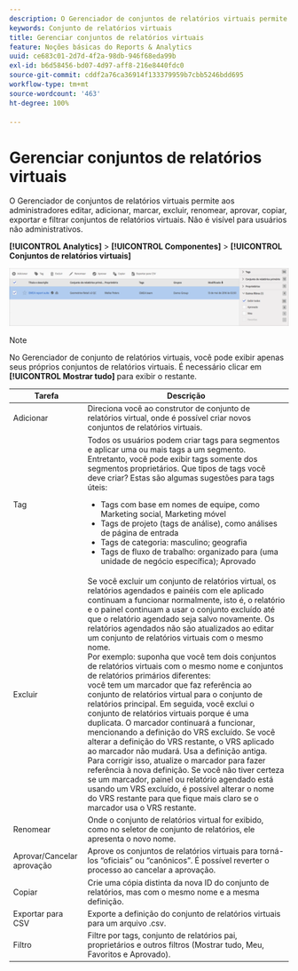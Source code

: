 ```yaml
---
description: O Gerenciador de conjuntos de relatórios virtuais permite aos administradores editar, adicionar, marcar, excluir, renomear, aprovar, copiar, exportar e filtrar conjuntos de relatórios virtuais. Não é visível para usuários não administrativos.
keywords: Conjunto de relatórios virtuais
title: Gerenciar conjuntos de relatórios virtuais
feature: Noções básicas do Reports & Analytics
uuid: ce683c01-2d7d-4f2a-98db-946f68eda99b
exl-id: b6d58456-bd07-4d97-aff8-216e8440fdc0
source-git-commit: cddf2a76ca36914f133379959b7cbb5246bdd695
workflow-type: tm+mt
source-wordcount: '463'
ht-degree: 100%

---
```


# Gerenciar conjuntos de relatórios virtuais

O Gerenciador de conjuntos de relatórios virtuais permite aos administradores editar, adicionar, marcar, excluir, renomear, aprovar, copiar, exportar e filtrar conjuntos de relatórios virtuais. Não é visível para usuários não administrativos.

**[!UICONTROL Analytics]** > **[!UICONTROL Componentes]** > **[!UICONTROL Conjuntos de relatórios virtuais]**

![](assets/vrs-manage.png)

>[!NOTE]
>
>No Gerenciador de conjunto de relatórios virtuais, você pode exibir apenas seus próprios conjuntos de relatórios virtuais. É necessário clicar em **[!UICONTROL Mostrar tudo]** para exibir o restante.

| Tarefa | Descrição |
|--- |--- |
| Adicionar | Direciona você ao construtor de conjunto de relatórios virtual, onde é possível criar novos conjuntos de relatórios virtuais. |
| Tag | Todos os usuários podem criar tags para segmentos e aplicar uma ou mais tags a um segmento. Entretanto, você pode exibir tags somente dos segmentos proprietários. Que tipos de tags você deve criar? Estas são algumas sugestões para tags úteis:<ul><li>Tags com base em nomes de equipe, como Marketing social, Marketing móvel</li><li>Tags de projeto (tags de análise), como análises de página de entrada</li><li>Tags de categoria: masculino; geografia</li><li>Tags de fluxo de trabalho: organizado para (uma unidade de negócio específica); Aprovado</li></ul> |
| Excluir | Se você excluir um conjunto de relatórios virtual, os relatórios agendados e painéis com ele aplicado continuam a funcionar normalmente, isto é, o relatório e o painel continuam a usar o conjunto excluído até que o relatório agendado seja salvo novamente.  Os relatórios agendados não são atualizados ao editar um conjunto de relatórios virtuais com o mesmo nome.<br>Por exemplo: suponha que você tem dois conjuntos de relatórios virtuais com o mesmo nome e conjuntos de relatórios primários diferentes:<br>você tem um marcador que faz referência ao conjunto de relatórios virtual para o conjunto de relatórios principal. Em seguida, você exclui o conjunto de relatórios virtuais porque é uma duplicata. O marcador continuará a funcionar, mencionando a definição do VRS excluído. Se você alterar a definição do VRS restante, o VRS aplicado ao marcador não mudará. Usa a definição antiga. Para corrigir isso, atualize o marcador para fazer referência à nova definição. Se você não tiver certeza se um marcador, painel ou relatório agendado está usando um VRS excluído, é possível alterar o nome do VRS restante para que fique mais claro se o marcador usa o VRS restante. |
| Renomear | Onde o conjunto de relatórios virtual for exibido, como no seletor de conjunto de relatórios, ele apresenta o novo nome. |
| Aprovar/Cancelar aprovação | Aprove os conjuntos de relatórios virtuais para torná-los “oficiais” ou “canônicos”. É possível reverter o processo ao cancelar a aprovação. |
| Copiar | Crie uma cópia distinta da nova ID do conjunto de relatórios, mas com o mesmo nome e a mesma definição. |
| Exportar para CSV | Exporte a definição do conjunto de relatórios virtuais para um arquivo .csv. |
| Filtro | Filtre por tags, conjunto de relatórios pai, proprietários e outros filtros (Mostrar tudo, Meu, Favoritos e Aprovado). |
